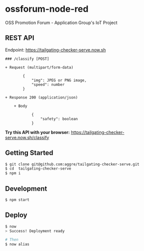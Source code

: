 # ossforum-node-red

OSS Promotion Forum - Application Group's IoT Project

## REST API

Endpoint: https://tailgating-checker-serve.now.sh

```
### /classify [POST]

+ Request (multipart/form-data)

        {
            "img": JPEG or PNG image,
            "speed": number
        }

+ Response 200 (application/json)

    + Body

            {
                "safety": boolean
            }
```

**Try this API with your browser:** https://tailgating-checker-serve.now.sh/classify

## Getting Started

```bash
$ git clone git@github.com:aggre/tailgating-checker-serve.git
$ cd  tailgating-checker-serve
$ npm i
```

## Development

```bash
$ npm start
```

## Deploy

```bash
$ now
> Success! Deployment ready

# Then
$ now alias
```
